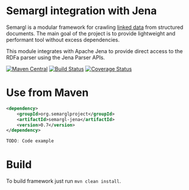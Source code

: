 Semargl integration with Jena
=============================

Semargl is a modular framework for crawling [linked data](http://en.wikipedia.org/wiki/Linked_data)
from structured documents. The main goal of the project is to provide lightweight
and performant tool without excess dependencies.

This module integrates with Apache Jena to provide direct access to the RDFa parser using the Jena Parser APIs.

[![Maven Central](https://img.shields.io/maven-central/v/org.semarglproject/semargl-jena.svg?style=flat-square)](http://search.maven.org/#search%7Cga%7C1%7Cg%3A%22org.semarglproject%22%20semargl-jena)
[![Build Status](https://img.shields.io/travis/semarglproject/semargl-jena/master.svg?style=flat-square)](https://travis-ci.org/semarglproject/semargl-jena)
[![Coverage Status](https://img.shields.io/coveralls/semarglproject/semargl-jena.svg?style=flat-square)](https://coveralls.io/r/semarglproject/semargl-jena?branch=master)

Use from Maven
==============

```xml
<dependency>
    <groupId>org.semarglproject</groupId>
    <artifactId>semargl-jena</artifactId>
    <version>0.7</version>
</dependency>
```

```java
TODO: Code example
```

Build
=====

To build framework just run `mvn clean install`.
